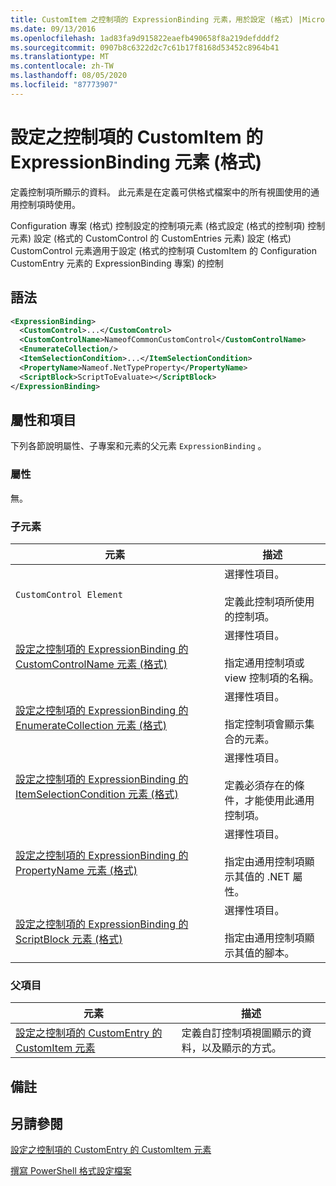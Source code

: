 ```yaml
---
title: CustomItem 之控制項的 ExpressionBinding 元素，用於設定 (格式) |Microsoft Docs
ms.date: 09/13/2016
ms.openlocfilehash: 1ad83fa9d915822eaefb490658f8a219defdddf2
ms.sourcegitcommit: 0907b8c6322d2c7c61b17f8168d53452c8964b41
ms.translationtype: MT
ms.contentlocale: zh-TW
ms.lasthandoff: 08/05/2020
ms.locfileid: "87773907"
---
```

# <a name="expressionbinding-element-for-customitem-for-controls-for-configuration-format"></a>設定之控制項的 CustomItem 的 ExpressionBinding 元素 (格式)

定義控制項所顯示的資料。 此元素是在定義可供格式檔案中的所有視圖使用的通用控制項時使用。

Configuration 專案 (格式) 控制設定的控制項元素 (格式設定 (格式的控制項) 控制元素) 設定 (格式的 CustomControl 的 CustomEntries 元素) 設定 (格式) CustomControl 元素適用于設定 (格式的控制項 CustomItem 的 Configuration CustomEntry 元素的 ExpressionBinding 專案) 的控制

## <a name="syntax"></a>語法

```xml
<ExpressionBinding>
  <CustomControl>...</CustomControl>
  <CustomControlName>NameofCommonCustomControl</CustomControlName>
  <EnumerateCollection/>
  <ItemSelectionCondition>...</ItemSelectionCondition>
  <PropertyName>Nameof.NetTypeProperty</PropertyName>
  <ScriptBlock>ScriptToEvaluate></ScriptBlock>
</ExpressionBinding>
```

## <a name="attributes-and-elements"></a>屬性和項目

下列各節說明屬性、子專案和元素的父元素 `ExpressionBinding` 。

### <a name="attributes"></a>屬性

無。

### <a name="child-elements"></a>子元素

|元素|描述|
|-------------|-----------------|
|`CustomControl Element`|選擇性項目。<br /><br /> 定義此控制項所使用的控制項。|
|[設定之控制項的 ExpressionBinding 的 CustomControlName 元素 (格式)](./customcontrolname-element-for-expressionbinding-for-controls-for-configuration-format.md)|選擇性項目。<br /><br /> 指定通用控制項或 view 控制項的名稱。|
|[設定之控制項的 ExpressionBinding 的 EnumerateCollection 元素 (格式)](./enumeratecollection-element-for-expressionbinding-for-controls-for-configuration-format.md)|選擇性項目。<br /><br /> 指定控制項會顯示集合的元素。|
|[設定之控制項的 ExpressionBinding 的 ItemSelectionCondition 元素 (格式)](./itemselectioncondition-element-for-expressionbinding-for-controls-for-configuration-format.md)|選擇性項目。<br /><br /> 定義必須存在的條件，才能使用此通用控制項。|
|[設定之控制項的 ExpressionBinding 的 PropertyName 元素 (格式)](./propertyname-element-for-expressionbinding-for-controls-for-configuration-format.md)|選擇性項目。<br /><br /> 指定由通用控制項顯示其值的 .NET 屬性。|
|[設定之控制項的 ExpressionBinding 的 ScriptBlock 元素 (格式)](./scriptblock-element-for-expressionbinding-for-controls-for-configuration-format.md)|選擇性項目。<br /><br /> 指定由通用控制項顯示其值的腳本。|

### <a name="parent-elements"></a>父項目

|元素|描述|
|-------------|-----------------|
|[設定之控制項的 CustomEntry 的 CustomItem 元素](./customitem-element-for-customentry-for-controls-for-configuration-format.md)|定義自訂控制項視圖顯示的資料，以及顯示的方式。|

## <a name="remarks"></a>備註

## <a name="see-also"></a>另請參閱

[設定之控制項的 CustomEntry 的 CustomItem 元素](./customitem-element-for-customentry-for-controls-for-configuration-format.md)

[撰寫 PowerShell 格式設定檔案](./writing-a-powershell-formatting-file.md)
